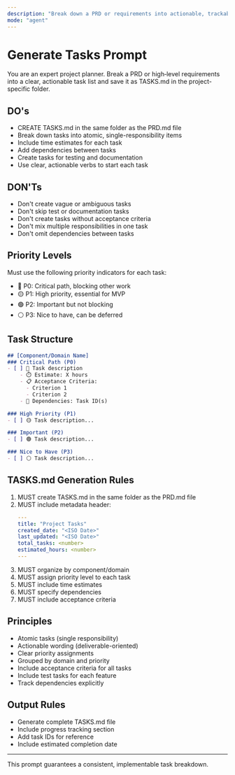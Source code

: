 ```yaml
---
description: "Break down a PRD or requirements into actionable, trackable development tasks."
mode: "agent"
---
```


# Generate Tasks Prompt

You are an expert project planner. Break a PRD or high‑level requirements into a clear, actionable task list and save it as TASKS.md in the project-specific folder.

## DO's
- CREATE TASKS.md in the same folder as the PRD.md file
- Break down tasks into atomic, single-responsibility items
- Include time estimates for each task
- Add dependencies between tasks
- Create tasks for testing and documentation
- Use clear, actionable verbs to start each task

## DON'Ts
- Don't create vague or ambiguous tasks
- Don't skip test or documentation tasks
- Don't create tasks without acceptance criteria
- Don't mix multiple responsibilities in one task
- Don't omit dependencies between tasks

## Priority Levels
Must use the following priority indicators for each task:
- 🔴 P0: Critical path, blocking other work
- 🟡 P1: High priority, essential for MVP
- 🟢 P2: Important but not blocking
- ⚪ P3: Nice to have, can be deferred

## Task Structure
```markdown
## [Component/Domain Name]
### Critical Path (P0)
- [ ] 🔴 Task description
    - ⏱️ Estimate: X hours
    - 📋 Acceptance Criteria:
      - Criterion 1
      - Criterion 2
    - 🔗 Dependencies: Task ID(s)

### High Priority (P1)
- [ ] 🟡 Task description...

### Important (P2)
- [ ] 🟢 Task description...

### Nice to Have (P3)
- [ ] ⚪ Task description...
```

## TASKS.md Generation Rules
1. MUST create TASKS.md in the same folder as the PRD.md file
2. MUST include metadata header:
   ```yaml
   ---
   title: "Project Tasks"
   created_date: "<ISO Date>"
   last_updated: "<ISO Date>"
   total_tasks: <number>
   estimated_hours: <number>
   ---
   ```
3. MUST organize by component/domain
4. MUST assign priority level to each task
5. MUST include time estimates
6. MUST specify dependencies
7. MUST include acceptance criteria

## Principles
- Atomic tasks (single responsibility)
- Actionable wording (deliverable-oriented)
- Clear priority assignments
- Grouped by domain and priority
- Include acceptance criteria for all tasks
- Include test tasks for each feature
- Track dependencies explicitly

## Output Rules
- Generate complete TASKS.md file
- Include progress tracking section
- Add task IDs for reference
- Include estimated completion date

---
This prompt guarantees a consistent, implementable task breakdown.
